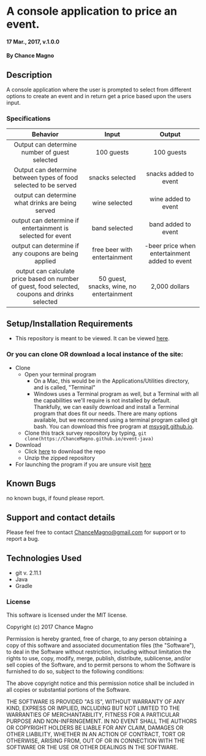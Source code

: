 # A console application to price an event.

#### 17 Mar., 2017, v.1.0.0

#### By Chance Magno

## Description

A console application where the user is prompted to select from different options to create an event and in return get a price based upon the users input.

### Specifications

|Behavior|Input|Output|
|:---:|:---:|:---:|
|Output can determine number of guest selected|100 guests| 100 guests|
|Output can determine between types of food selected to be served|snacks selected|snacks added to event|
|output can determine what drinks are being served|wine selected|wine added to event|
|output can determine if entertainment is selected for event|band selected|band added to event|
|output can determine if any coupons are being applied|free beer with entertainment|-beer price when entertainment added to event|
|output can calculate price based on number of guest, food selected, coupons and drinks selected|50 guest, snacks, wine, no entertainment|2,000 dollars|




## Setup/Installation Requirements

* This repository is meant to be viewed. It can be viewed [here](https://ChanceMagno.github.io/event-java).

### Or you can clone OR download a local instance of the site:

* Clone
  * Open your terminal program
    * On a Mac, this would be in the Applications/Utilities directory, and is called, "Terminal"
    * Windows uses a Terminal program as well, but a Terminal with all the capabilities we'll require is not installed by default. Thankfully, we can easily download and install a Terminal program that does fit our needs.
There are many options available, but we recommend using a terminal program called git bash. You can download this free program at [msysgit.github.io](https://ChanceMagno.github.io/event-java).
  * Clone this track survey repository by typing, `git clone(https://ChanceMagno.github.io/event-java)`
* Download
  * Click [here](https://ChanceMagno.github.io/Order-Pizza/archive/master.zip) to download the repo
  * Unzip the zipped repository
* For launching the program if you are unsure visit [here](https://www.learnhowtoprogram.com/java/java-applications-ff6bacd3-bc1c-4c32-87c5-cc963b704cc2/compiling-and-running-a-java-program)


## Known Bugs

no known bugs, if found please report.

## Support and contact details

Please feel free to contact ChanceMagno@gmail.com for support or to report a bug.

## Technologies Used

* git v. 2.11.1
* Java
* Gradle


### License

This software is licensed under the MIT license.

Copyright (c) 2017 Chance Magno

Permission is hereby granted, free of charge, to any person obtaining a copy
of this software and associated documentation files (the "Software"), to deal
in the Software without restriction, including without limitation the rights
to use, copy, modify, merge, publish, distribute, sublicense, and/or sell
copies of the Software, and to permit persons to whom the Software is
furnished to do so, subject to the following conditions:

The above copyright notice and this permission notice shall be included in all
copies or substantial portions of the Software.

THE SOFTWARE IS PROVIDED "AS IS", WITHOUT WARRANTY OF ANY KIND, EXPRESS OR
IMPLIED, INCLUDING BUT NOT LIMITED TO THE WARRANTIES OF MERCHANTABILITY,
FITNESS FOR A PARTICULAR PURPOSE AND NON-INFRINGEMENT. IN NO EVENT SHALL THE
AUTHORS OR COPYRIGHT HOLDERS BE LIABLE FOR ANY CLAIM, DAMAGES OR OTHER
LIABILITY, WHETHER IN AN ACTION OF CONTRACT, TORT OR OTHERWISE, ARISING FROM,
OUT OF OR IN CONNECTION WITH THE SOFTWARE OR THE USE OR OTHER DEALINGS IN THE
SOFTWARE.
